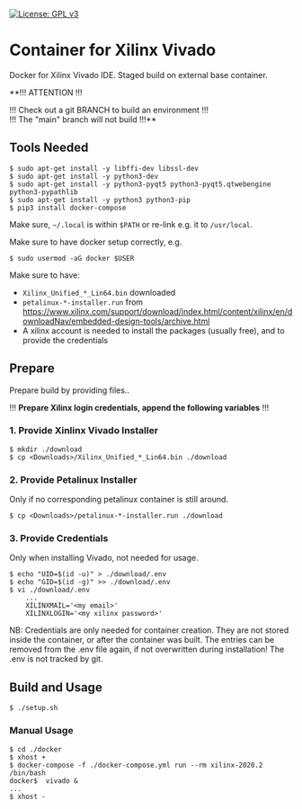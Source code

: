 [![License: GPL v3](https://img.shields.io/badge/License-GPL%20v3-blue.svg)](https://www.gnu.org/licenses/gpl-3.0.html)

# Container for Xilinx Vivado

Docker for Xilinx Vivado IDE. Staged build on external base container.  

**!!! ATTENTION !!!  

!!! Check out a git BRANCH to build an environment !!!  
!!! The "main" branch will not build !!!**  


## Tools Needed

```
$ sudo apt-get install -y libffi-dev libssl-dev
$ sudo apt-get install -y python3-dev
$ sudo apt-get install -y python3-pyqt5 python3-pyqt5.qtwebengine python3-pypathlib
$ sudo apt-get install -y python3 python3-pip
$ pip3 install docker-compose
```
Make sure, ``~/.local`` is within ``$PATH`` or re-link e.g. it to ``/usr/local``.  

Make sure to have docker setup correctly, e.g.  
```
$ sudo usermod -aG docker $USER
```

Make sure to have:  
  - ``Xilinx_Unified_*_Lin64.bin`` downloaded
  - ``petalinux-*-installer.run`` from https://www.xilinx.com/support/download/index.html/content/xilinx/en/downloadNav/embedded-design-tools/archive.html
  - A xilinx account is needed to install the packages (usually free), and to provide the credentials


## Prepare

Prepare build by providing files..

!!! **Prepare Xilinx login credentials, append the following variables** !!!   


### 1. Provide Xinlinx Vivado Installer

```
$ mkdir ./download
$ cp <Downloads>/Xilinx_Unified_*_Lin64.bin ./download
```

### 2. Provide Petalinux Installer

Only if no corresponding petalinux container is still around.  

```
$ cp <Downloads>/petalinux-*-installer.run ./download
```

### 3. Provide Credentials

Only when installing Vivado, not needed for usage.

```
$ echo "UID=$(id -u)" > ./download/.env
$ echo "GID=$(id -g)" >> ./download/.env
$ vi ./download/.env
    ...
    XILINXMAIL='<my email>'
    XILINXLOGIN='<my xilinx password>'
```
NB: Credentials are only needed for container creation. They are not stored
inside the container, or after the container was built. The entries can be
removed from the .env file again, if not overwritten during installation!
The .env is not tracked by git.


## Build and Usage

```
$ ./setup.sh
```


### Manual Usage

```
$ cd ./docker
$ xhost +
$ docker-compose -f ./docker-compose.yml run --rm xilinx-2020.2 /bin/bash
docker$  vivado &
...
$ xhost -
```
